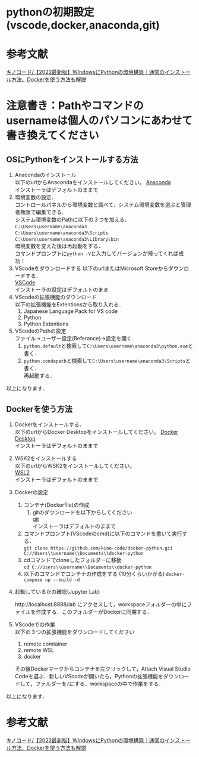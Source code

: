 # pythonの初期設定(vscode,docker,anaconda,git)

# 参考文献
[キノコード/【2022最新版】WIndowsにPythonの環境構築｜通常のインストール方法、Dockerを使う方法も解説](https://www.youtube.com/watch?v=NKM9jdcJVZw&t=718s)

# 注意書き：Pathやコマンドのusernameは個人のパソコンにあわせて書き換えてください

## OSにPythonをインストールする方法

1. Anacondaのインストール  
    以下のurlからAnacondaをインストールしてください。
    [Ansconda](https://www.anaconda.com/products/distribution)  
    インストーラはデフォルトのままで
1. 環境変数の設定．  
    コントロールパネルから環境変数と調べて，システム環境変数を選ぶと管理者権限で編集できる.  
    システム環境変数のPathに以下の３つを加える．  
    `C:\Users\username\anaconda3`  
    `C:\Users\username\anaconda3\Scripts`  
    `C:\Users\username\anaconda3\Library\bin`  
    環境変数を変えた後は再起動をする．  
    コマンドプロンプトに`python -V`と入力してバージョンが帰ってくれば成功！
1. VScodeをダウンロードする
    以下のurlまたはMicrosoft Storeからダウンロードする．  
    [VSCode](https://azure.microsoft.com/ja-jp/products/visual-studio-code/)  
    インストーラの設定はデフォルトのまま
1. VScodeの拡張機能のダウンロード  
    以下の拡張機能をExtentionsから取り入れる．  
    1. Japanese Language Pack for VS code
    1. Python  
    1. Python Extentions
1. VScodeのPathの設定  
    ファイル→ユーザー設定(Referance)→設定を開く.
    1. `python.default`と検索して`C:\Users\username\anaconda3\python.exe`と書く．  
    1. `python.condapath`と検索して`C:\Users\username\anaconda3\Scripts`と書く．  
    再起動する．  

以上になります．




## Dockerを使う方法

1. Dockerをインストールする．  
    以下のurlからDocker Desktopをインストールしてください。
    [Docker Desktop](https://www.docker.com/products/docker-desktop/)  
    インストーラはデフォルトのままで
1. WSK2をインストールする  
    以下のurlからWSK2をインストールしてください。  
    [WSL2](https://aka.ms/wsl2kernel)  
    インストーラはデフォルトのままで
1. Dockerの設定  
    1. コンテナ(Dockerfile)の作成
        1. gitのダウンロードを以下からしてください  
        [git](https://git-scm.com/download/win)  
        インストーラはデフォルトのままで
    1. コマンドプロンプト(VScodeのcmd)に以下のコマンドを書いて実行する．  
    `git clone https://github.com/kino-code/docker-python.git C://Users\\username\\Documents\\docker-python` 
    1. cdコマンドでcloneしたフォルダーに移動  
    `cd C://Users\\username\\Documents\\docker-python`
    1. 以下のコマンドでコンテナの作成をする (10分くらいかかる) 
    `docker-compose up --build -d`
1. 起動しているかの確認(Jupyter Lab)
 
    http://localhost:8888/lab にアクセスして，workspaceフォルダーの中にファイルを作成する．このフォルダーがDockerに同期する．
1. VScodeでの作業  
    以下の３つの拡張機能をダウンロードしてください  
    1. remote comtainer
    1. remote WSL
    1. docker  

    その後Dockerマークからコンテナを左クリックして，Attach Visual Studio Codeを選ぶ．新しいVScodeが開いたら，Pythonの拡張機能をダウンロードして，ファルダーを`/`にする．workspaceの中で作業をする．

以上になります．
        

# 参考文献
[キノコード/【2022最新版】WIndowsにPythonの環境構築｜通常のインストール方法、Dockerを使う方法も解説](https://www.youtube.com/watch?v=NKM9jdcJVZw&t=718s)
